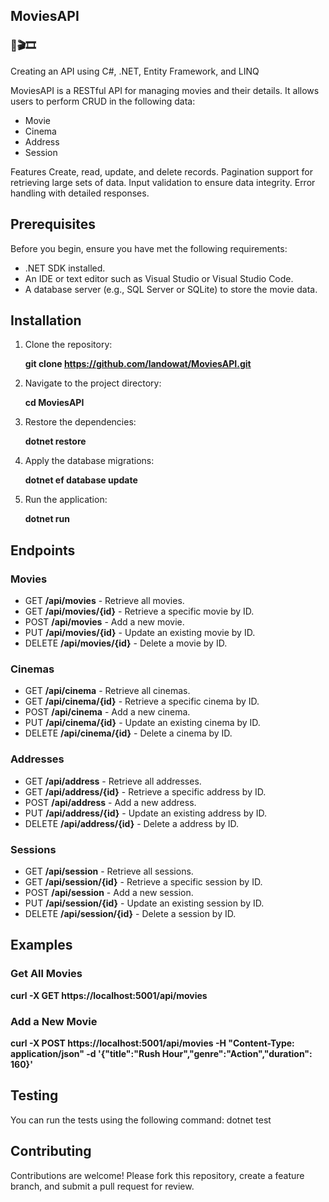 ## MoviesAPI 

<h3>🎥🎬🎞️</h3>

Creating an API using C#, .NET, Entity Framework, and LINQ

MoviesAPI is a RESTful API for managing movies and their details. It allows users to perform CRUD in the following data:
+ Movie
+ Cinema
+ Address
+ Session

Features
Create, read, update, and delete records.
Pagination support for retrieving large sets of data.
Input validation to ensure data integrity.
Error handling with detailed responses.

## Prerequisites
Before you begin, ensure you have met the following requirements:

+ .NET SDK installed.
+ An IDE or text editor such as Visual Studio or Visual Studio Code.
+ A database server (e.g., SQL Server or SQLite) to store the movie data.

## Installation
1. Clone the repository:

   **git clone https://github.com/landowat/MoviesAPI.git**

2. Navigate to the project directory:

    **cd MoviesAPI**

3. Restore the dependencies:

    **dotnet restore**

4. Apply the database migrations:

    **dotnet ef database update**

5. Run the application:

    **dotnet run**

## Endpoints
### Movies
+ GET **/api/movies** - Retrieve all movies.
+ GET **/api/movies/{id}** - Retrieve a specific movie by ID.
+ POST **/api/movies** - Add a new movie.
+ PUT **/api/movies/{id}** - Update an existing movie by ID.
+ DELETE **/api/movies/{id}** - Delete a movie by ID.

### Cinemas
+ GET **/api/cinema** - Retrieve all cinemas.
+ GET **/api/cinema/{id}** - Retrieve a specific cinema by ID.
+ POST **/api/cinema** - Add a new cinema.
+ PUT **/api/cinema/{id}** - Update an existing cinema by ID.
+ DELETE **/api/cinema/{id}** - Delete a cinema by ID.

### Addresses
+ GET **/api/address** - Retrieve all addresses.
+ GET **/api/address/{id}** - Retrieve a specific address by ID.
+ POST **/api/address** - Add a new address.
+ PUT **/api/address/{id}** - Update an existing address by ID.
+ DELETE **/api/address/{id}** - Delete a address by ID.

### Sessions
+ GET **/api/session** - Retrieve all sessions.
+ GET **/api/session/{id}** - Retrieve a specific session by ID.
+ POST **/api/session** - Add a new session.
+ PUT **/api/session/{id}** - Update an existing session by ID.
+ DELETE **/api/session/{id}** - Delete a session by ID.

## Examples
### Get All Movies
**curl -X GET https://localhost:5001/api/movies**

### Add a New Movie
**curl -X POST https://localhost:5001/api/movies -H "Content-Type: application/json" -d '{"title":"Rush Hour","genre":"Action","duration": 160}'**

## Testing
You can run the tests using the following command:
dotnet test

## Contributing
Contributions are welcome! Please fork this repository, create a feature branch, and submit a pull request for review.
